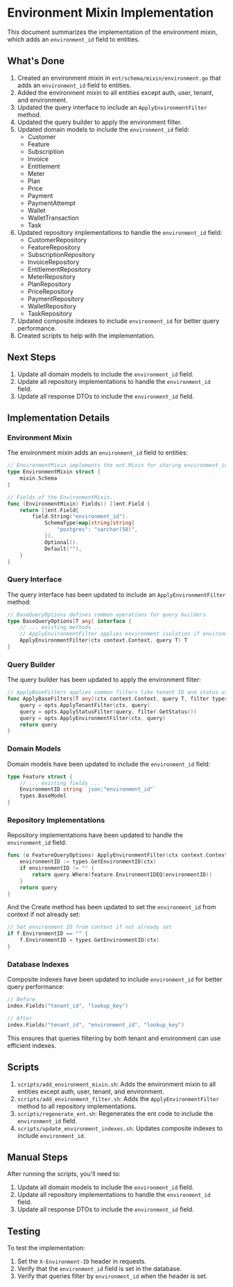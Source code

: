 # Environment Mixin Implementation

This document summarizes the implementation of the environment mixin, which adds an `environment_id` field to entities.

## What's Done

1. Created an environment mixin in `ent/schema/mixin/environment.go` that adds an `environment_id` field to entities.
2. Added the environment mixin to all entities except auth, user, tenant, and environment.
3. Updated the query interface to include an `ApplyEnvironmentFilter` method.
4. Updated the query builder to apply the environment filter.
5. Updated domain models to include the `environment_id` field:
   - Customer
   - Feature
   - Subscription
   - Invoice
   - Entitlement
   - Meter
   - Plan
   - Price
   - Payment
   - PaymentAttempt
   - Wallet
   - WalletTransaction
   - Task
6. Updated repository implementations to handle the `environment_id` field:
   - CustomerRepository
   - FeatureRepository
   - SubscriptionRepository
   - InvoiceRepository
   - EntitlementRepository
   - MeterRepository
   - PlanRepository
   - PriceRepository
   - PaymentRepository
   - WalletRepository
   - TaskRepository
7. Updated composite indexes to include `environment_id` for better query performance.
8. Created scripts to help with the implementation.

## Next Steps

1. Update all domain models to include the `environment_id` field.
2. Update all repository implementations to handle the `environment_id` field.
3. Update all response DTOs to include the `environment_id` field.

## Implementation Details

### Environment Mixin

The environment mixin adds an `environment_id` field to entities:

```go
// EnvironmentMixin implements the ent.Mixin for sharing environment_id field with package schemas.
type EnvironmentMixin struct {
	mixin.Schema
}

// Fields of the EnvironmentMixin.
func (EnvironmentMixin) Fields() []ent.Field {
	return []ent.Field{
		field.String("environment_id").
			SchemaType(map[string]string{
				"postgres": "varchar(50)",
			}).
			Optional().
			Default(""),
	}
}
```

### Query Interface

The query interface has been updated to include an `ApplyEnvironmentFilter` method:

```go
// BaseQueryOptions defines common operations for query builders
type BaseQueryOptions[T any] interface {
	// ... existing methods ...
	// ApplyEnvironmentFilter applies environment isolation if environment ID is present in context
	ApplyEnvironmentFilter(ctx context.Context, query T) T
}
```

### Query Builder

The query builder has been updated to apply the environment filter:

```go
// ApplyBaseFilters applies common filters like tenant ID and status using the query options
func ApplyBaseFilters[T any](ctx context.Context, query T, filter types.BaseFilter, opts BaseQueryOptions[T]) T {
	query = opts.ApplyTenantFilter(ctx, query)
	query = opts.ApplyStatusFilter(query, filter.GetStatus())
	query = opts.ApplyEnvironmentFilter(ctx, query)
	return query
}
```

### Domain Models

Domain models have been updated to include the `environment_id` field:

```go
type Feature struct {
	// ... existing fields ...
	EnvironmentID string `json:"environment_id"`
	types.BaseModel
}
```

### Repository Implementations

Repository implementations have been updated to handle the `environment_id` field:

```go
func (o FeatureQueryOptions) ApplyEnvironmentFilter(ctx context.Context, query FeatureQuery) FeatureQuery {
	environmentID := types.GetEnvironmentID(ctx)
	if environmentID != "" {
		return query.Where(feature.EnvironmentIDEQ(environmentID))
	}
	return query
}
```

And the Create method has been updated to set the `environment_id` from context if not already set:

```go
// Set environment ID from context if not already set
if f.EnvironmentID == "" {
	f.EnvironmentID = types.GetEnvironmentID(ctx)
}
```

### Database Indexes

Composite indexes have been updated to include `environment_id` for better query performance:

```go
// Before
index.Fields("tenant_id", "lookup_key")

// After
index.Fields("tenant_id", "environment_id", "lookup_key")
```

This ensures that queries filtering by both tenant and environment can use efficient indexes.

## Scripts

1. `scripts/add_environment_mixin.sh`: Adds the environment mixin to all entities except auth, user, tenant, and environment.
2. `scripts/add_environment_filter.sh`: Adds the `ApplyEnvironmentFilter` method to all repository implementations.
3. `scripts/regenerate_ent.sh`: Regenerates the ent code to include the `environment_id` field.
4. `scripts/update_environment_indexes.sh`: Updates composite indexes to include `environment_id`.

## Manual Steps

After running the scripts, you'll need to:

1. Update all domain models to include the `environment_id` field.
2. Update all repository implementations to handle the `environment_id` field.
3. Update all response DTOs to include the `environment_id` field.

## Testing

To test the implementation:

1. Set the `X-Environment-ID` header in requests.
2. Verify that the `environment_id` field is set in the database.
3. Verify that queries filter by `environment_id` when the header is set. 